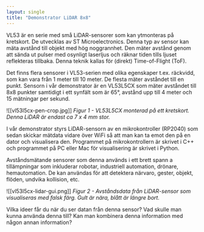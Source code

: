 ```yaml
---
layout: single
title: "Demonstrator LiDAR 8x8"
---
```


VL53 är en serie med små LiDAR-sensorer som kan ytmonteras på kretskort. De utvecklas av ST Microelectronics. Denna typ av sensor kan mäta avstånd till objekt med hög noggrannhet. Den mäter avstånd genom att sända ut pulser med osynligt laserljus och räknar tiden tills ljuset reflekteras tillbaka. Denna teknik kallas för (direkt) Time-of-Flight (ToF).

Det finns flera sensorer i VL53-serien med olika egenskaper t.ex. räckvidd, som kan vara från 1 meter till 10 meter. De flesta mäter avståndet till en punkt. Sensorn i vår demonstrator är en VL53L5CX som mäter avståndet till 8x8 punkter samtidigt i ett synfält som är 65°, avstånd upp till 4 meter och 15 mätningar per sekund. 

![[vl53l5cx-pen-crop.jpg]]
*Figur 1 - VL53L5CX monterad på ett kretskort. Denna LiDAR är endast ca 7 x 4 mm stor.*

I vår demonstrator styrs LiDAR-sensorn av en mikrokontroller (RP2040) som sedan skickar mätdata vidare över WiFi så att man kan ta emot den på en dator och visualisera den. Programmet på mikrokontrollern är skrivet i C++ och programmet på PC eller Mac för visualisering är skrivet i Python.

Avståndsmätande sensorer som denna används i ett brett spann a tillämpningar som inkluderar robotar, industriell automation, drönare, hemautomation. De kan användas för att detektera närvaro, gester, objekt, flöden, undvika kollision, etc. 

![[vl53l5cx-lidar-gui.png]]
*Figur 2 - Avståndsdata från LiDAR-sensor som visualiseras med falsk färg. Gult är nära, blått är längre bort.*

Vilka ideer får du när du ser datan från denna sensor?
Vad skulle man kunna använda denna till?
Kan man kombinera denna information med någon annan information?


